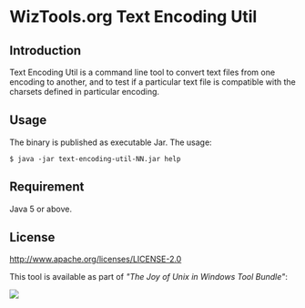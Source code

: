 # WizTools.org Text Encoding Util

## Introduction

  Text Encoding Util is a command line tool to convert text files from
  one encoding to another, and to test if a particular text file
  is compatible with the charsets defined in particular encoding.

## Usage

The binary is published as executable Jar. The usage:
  
    $ java -jar text-encoding-util-NN.jar help

## Requirement

  Java 5 or above.

## License
  
http://www.apache.org/licenses/LICENSE-2.0

This tool is available as part of _"The Joy of Unix in Windows Tool Bundle"_:

[![](http://static.wiztools.org/wiztools-cli-tools.png)](http://cli-bundle.wiztools.org/)
